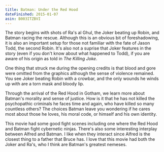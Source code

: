 ```yaml
---
title: Batman: Under the Red Hood
dateFinished: 2015-01-07
asin: B003ITZBVI
---
```


The story begins with shots of Ra's al Ghul, the Joker beating up Robin, and Batman racing the rescue.
Although this is an obvious bit of foreshadowing, it is also an important setup for those not familiar
with the fate of Jason Todd, the second Robin. It's also not a suprise that Joker features in the story
(even if you don't know about what happened to Todd), if you are aware of his origin as told in
_The Killing Joke_.

One thing that struck me during the opening credits is that blood and gore were omitted from the 
graphics although the sense of violence remained. You see Joker beating Robin with a crowbar, and
the only wounds he winds up with are a torn mask and bloody lip.

Through the arrival of the Red Hood in Gotham, we learn more about Batman's morality and sense of
justice. How is it that he has not killed the psychopathic criminals he faces time and again, who
have killed so many countless others? The choices Batman leave you wondering if he cares most about
those he loves, his moral code, or himself and his own identity.

This movie had some good fight scenes including one where the Red Hood and Batman fight cybernetic
ninjas. There's also some interesting interplay between Alfred and
Batman. I like when they interact since Alfred is the closest thing to a father that Bruce has.
I love that this movie had both the Joker and Ra's, who I think are Batman's greatest nemeses.
